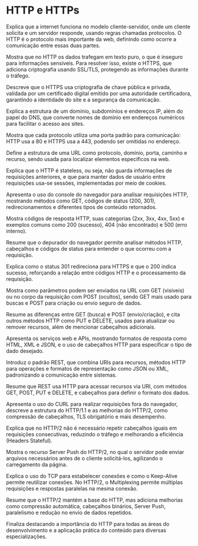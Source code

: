 # HTTP e HTTPs
Explica que a internet funciona no modelo cliente-servidor, onde um cliente solicita e um servidor responde, usando regras chamadas protocolos. O HTTP é o protocolo mais importante da web, definindo como ocorre a comunicação entre essas duas partes.

Mostra que no HTTP os dados trafegam em texto puro, o que é inseguro para informações sensíveis. Para resolver isso, existe o HTTPS, que adiciona criptografia usando SSL/TLS, protegendo as informações durante o tráfego.

Descreve que o HTTPS usa criptografia de chave pública e privada, validada por um certificado digital emitido por uma autoridade certificadora, garantindo a identidade do site e a segurança da comunicação.

Explica a estrutura de um domínio, subdomínios e endereços IP, além do papel do DNS, que converte nomes de domínio em endereços numéricos para facilitar o acesso aos sites.

Mostra que cada protocolo utiliza uma porta padrão para comunicação: HTTP usa a 80 e HTTPS usa a 443, podendo ser omitidas no endereço.

Define a estrutura de uma URL como protocolo, domínio, porta, caminho e recurso, sendo usada para localizar elementos específicos na web.

Explica que o HTTP é stateless, ou seja, não guarda informações de requisições anteriores, e que para manter dados de usuário entre requisições usa-se sessões, implementadas por meio de cookies.

Apresenta o uso do console do navegador para analisar requisições HTTP, mostrando métodos como GET, códigos de status (200, 301), redirecionamentos e diferentes tipos de conteúdo retornados.

Mostra códigos de resposta HTTP, suas categorias (2xx, 3xx, 4xx, 5xx) e exemplos comuns como 200 (sucesso), 404 (não encontrado) e 500 (erro interno).

Resume que o depurador do navegador permite analisar métodos HTTP, cabeçalhos e códigos de status para entender o que ocorreu com a requisição.

Explica como o status 301 redireciona para HTTPS e que o 200 indica sucesso, reforçando a relação entre códigos HTTP e o processamento da requisição.

Mostra como parâmetros podem ser enviados na URL com GET (visíveis) ou no corpo da requisição com POST (ocultos), sendo GET mais usado para buscas e POST para criação ou envio seguro de dados.

Resume as diferenças entre GET (busca) e POST (envio/criação), e cita outros métodos HTTP como PUT e DELETE, usados para atualizar ou remover recursos, além de mencionar cabeçalhos adicionais.

Apresenta os serviços web e APIs, mostrando formatos de resposta como HTML, XML e JSON, e o uso de cabeçalhos HTTP para especificar o tipo de dado desejado.

Introduz o padrão REST, que combina URIs para recursos, métodos HTTP para operações e formatos de representação como JSON ou XML, padronizando a comunicação entre sistemas.

Resume que REST usa HTTP para acessar recursos via URI, com métodos GET, POST, PUT e DELETE, e cabeçalhos para definir o formato dos dados.

Apresenta o uso do CURL para realizar requisições fora do navegador, descreve a estrutura do HTTP/1.1 e as melhorias do HTTP/2, como compressão de cabeçalhos, TLS obrigatório e mais desempenho.

Explica que no HTTP/2 não é necessário repetir cabeçalhos iguais em requisições consecutivas, reduzindo o tráfego e melhorando a eficiência (Headers Stateful).

Mostra o recurso Server Push do HTTP/2, no qual o servidor pode enviar arquivos necessários antes de o cliente solicitá-los, agilizando o carregamento da página.

Explica o uso do TCP para estabelecer conexões e como o Keep-Alive permite reutilizar conexões. No HTTP/2, o Multiplexing permite múltiplas requisições e respostas paralelas na mesma conexão.

Resume que o HTTP/2 mantém a base do HTTP, mas adiciona melhorias como compressão automática, cabeçalhos binários, Server Push, paralelismo e redução no envio de dados repetidos.

Finaliza destacando a importância do HTTP para todas as áreas do desenvolvimento e a aplicação prática do conteúdo para diversas especializações.
